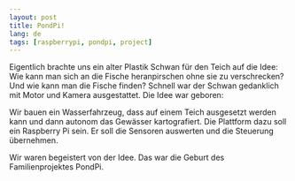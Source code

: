 ```yaml
---
layout: post
title: PondPi!
lang: de
tags: [raspberrypi, pondpi, project]
---
```


Eigentlich brachte uns ein alter Plastik Schwan für den Teich auf die Idee: Wie kann man sich an die Fische heranpirschen ohne sie zu verschrecken? Und wie kann man die Fische finden? Schnell war der Schwan gedanklich mit Motor und Kamera ausgestattet. Die Idee war geboren:

Wir bauen ein Wasserfahrzeug, dass auf einem Teich ausgesetzt werden kann und dann autonom das Gewässer kartografiert. Die Plattform dazu soll ein Raspberry Pi sein. Er soll die Sensoren auswerten und die Steuerung übernehmen.

Wir waren begeistert von der Idee. Das war die Geburt des Familienprojektes PondPi.
